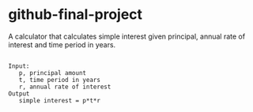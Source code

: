 # github-final-project
 A calculator that calculates simple interest given principal, annual rate of interest and time period in years.
 
```

Input:
   p, principal amount
   t, time period in years
   r, annual rate of interest
Output
   simple interest = p*t*r
   
```
